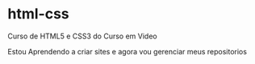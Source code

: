 # html-css
 Curso de HTML5 e CSS3 do Curso em Video

 Estou Aprendendo a criar sites e agora vou gerenciar meus repositorios
